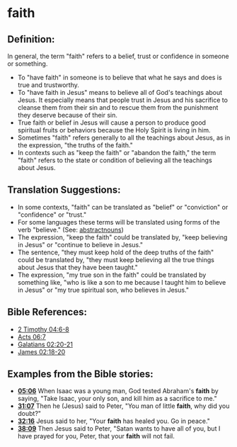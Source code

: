 # faith #

## Definition: ##

In general, the term "faith" refers to a belief, trust or confidence in someone or something.

* To "have faith" in someone is to believe that what he says and does is true and trustworthy.
* To "have faith in Jesus" means to believe all of God's teachings about Jesus. It especially means that people trust in Jesus and his sacrifice to cleanse them from their sin and to rescue them from the punishment they deserve because of their sin.
* True faith or belief in Jesus will cause a person to produce good spiritual fruits or behaviors because the Holy Spirit is living in him.
* Sometimes "faith" refers generally to all the teachings about Jesus, as in the expression, "the truths of the faith."
* In contexts such as "keep the faith" or "abandon the faith," the term "faith" refers to the state or condition of believing all the teachings about Jesus.

## Translation Suggestions: ##

* In some contexts, "faith" can be translated as "belief" or "conviction" or "confidence" or "trust."
* For some languages these terms will be translated using forms of the verb "believe." (See: [abstractnouns](en/ta-vol1/translate/man/figs-abstractnouns))
* The expression, "keep the faith" could be translated by, "keep believing in Jesus" or "continue to believe in Jesus."
* The sentence, "they must keep hold of the deep truths of the faith" could be translated by, "they must keep believing all the true things about Jesus that they have been taught."
* The expression, "my true son in the faith" could be translated by something like, "who is like a son to me because I taught him to believe in Jesus" or "my true spiritual son, who believes in Jesus."



## Bible References: ##

* [2 Timothy 04:6-8](en/tn/2ti/help/04/06)
* [Acts 06:7](en/tn/act/help/06/07)
* [Galatians 02:20-21](en/tn/gal/help/02/20)
* [James 02:18-20](en/tn/jas/help/02/18)

## Examples from the Bible stories: ##

* __[05:06](en/tn/obs/help/05/06)__ When Isaac was a young man, God tested Abraham's __faith__  by saying, "Take Isaac, your only son, and kill him as a sacrifice to me."
* __[31:07](en/tn/obs/help/31/07)__ Then he (Jesus) said to Peter, "You man of little __faith__, why did you doubt?"
* __[32:16](en/tn/obs/help/32/16)__ Jesus said to her, "Your __faith__  has healed you. Go in peace."
* __[38:09](en/tn/obs/help/38/09)__ Then Jesus said to Peter, "Satan wants to have all of you, but I have prayed for you, Peter, that your __faith__  will not fail.